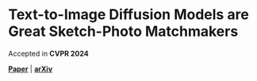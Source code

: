 # Text-to-Image Diffusion Models are Great Sketch-Photo Matchmakers

Accepted in **CVPR 2024**

[**Paper**](https://arxiv.org/pdf/2403.07214) | [**arXiv**](https://arxiv.org/abs/2403.07214)
